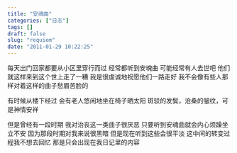 ```yaml
---
title: "安魂曲"
categories: ["日志"]
tags: []
draft: false
slug: "requiem"
date: "2011-01-29 10:22:25"
---
```


每天出门回家都要从小区里穿行而过
经常都听到安魂曲
可能经常有人去世吧
他们就这样来到这个世上走了一糟
我是很虔诚地祝愿他们一路走好
我不会像有些人那样对着这样的曲子愁眉苦脸的

有时候从楼下经过
会有老人悠闲地坐在椅子晒太阳
斑驳的发鬓，沧桑的皱纹，可是神情安祥

但是曾经有一段时期
我对治丧这一类曲子很厌恶
只要听到安魂曲就会内心烦躁坐立不安
因为那段时期对我来说很黑暗
但是现在听到这些会很平淡
这中间的转变过程我不想去回忆
那是只会出现在我日记里的内容


